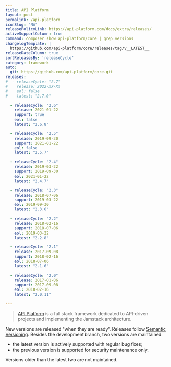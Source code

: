 ```yaml
---
title: API Platform
layout: post
permalink: /api-platform
iconSlug: "NA"
releasePolicyLink: https://api-platform.com/docs/extra/releases/
activeSupportColumn: true
command: composer show api-platform/core | grep versions
changelogTemplate: |
  https://github.com/api-platform/core/releases/tag/v__LATEST__
releaseDateColumn: true
sortReleasesBy: 'releaseCycle'
category: framework
auto:
  git: https://github.com/api-platform/core.git
releases:
#  - releaseCycle: "2.7"
#    release: 2022-XX-XX
#    eol: false
#    latest: "2.7.0"

  - releaseCycle: "2.6"
    release: 2021-01-22
    support: true
    eol: false
    latest: "2.6.8"

  - releaseCycle: "2.5"
    release: 2019-09-30
    support: 2021-01-22
    eol: false
    latest: "2.5.7"

  - releaseCycle: "2.4"
    release: 2019-03-22
    support: 2019-09-30
    eol: 2021-01-22
    latest: "2.4.7"

  - releaseCycle: "2.3"
    release: 2018-07-06
    support: 2019-03-22
    eol: 2019-09-30
    latest: "2.3.6"

  - releaseCycle: "2.2"
    release: 2018-02-16
    support: 2018-07-06
    eol: 2019-03-22
    latest: "2.2.8"

  - releaseCycle: "2.1"
    release: 2017-09-08
    support: 2018-02-16
    eol: 2018-07-06
    latest: "2.1.6"

  - releaseCycle: "2.0"
    release: 2017-01-06
    support: 2017-09-08
    eol: 2018-02-16
    latest: "2.0.11"

---
```


> [API Platform](https://api-platform.com/) is a full stack framework dedicated to API-driven projects and implementing the Jamstack architecture.

New versions are released "when they are ready". Releases follow [Semantic Versioning](https://semver.org/). Besides the development branch, two versions are maintained:

- the latest version is actively supported with regular bug fixes;
- the previous version is supported for security maintenance only.

Versions older than the latest two are not maintained.
